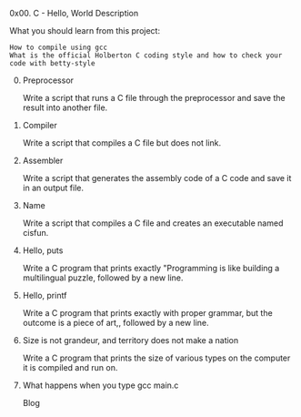 0x00. C - Hello, World
Description

What you should learn from this project:

    How to compile using gcc
    What is the official Holberton C coding style and how to check your code with betty-style

0. Preprocessor

    Write a script that runs a C file through the preprocessor and save the result into another file.

1. Compiler

    Write a script that compiles a C file but does not link.

2. Assembler

    Write a script that generates the assembly code of a C code and save it in an output file.

3. Name

    Write a script that compiles a C file and creates an executable named cisfun.

4. Hello, puts

    Write a C program that prints exactly "Programming is like building a multilingual puzzle, followed by a new line.

5. Hello, printf

    Write a C program that prints exactly with proper grammar, but the outcome is a piece of art,, followed by a new line.

6. Size is not grandeur, and territory does not make a nation

    Write a C program that prints the size of various types on the computer it is compiled and run on.

7. What happens when you type gcc main.c

    Blog
